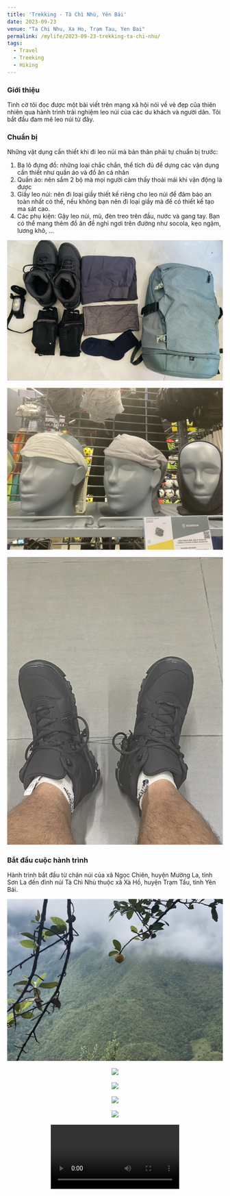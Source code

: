 ```yaml
---
title: 'Trekking - Tà Chì Nhù, Yên Bái'
date: 2023-09-23
venue: "Ta Chi Nhu, Xa Ho, Trạm Tau, Yen Bai"
permalink: /mylife/2023-09-23-trekking-ta-chi-nhu/
tags:
  - Travel
  - Treeking
  - Hiking
---
```


<head>
    <style type="text/css">
        figure{text-align: center;}
        math{text-align: center;}
    </style>
</head>

### Giới thiệu

Tình cờ tôi đọc được một bài viết trên mạng xã hội nói về vẻ đẹp của thiên nhiên qua hành trình trải nghiệm leo núi của các du khách và người dân. Tôi bắt đầu đam mê leo núi từ đây.

### Chuẩn bị

Những vật dụng cần thiết khi đi leo núi mà bản thân phải tự chuẩn bị trước:

1. Ba lô đựng đồ: những loại chắc chắn, thể tích đủ để dựng các vận dụng cần thiết như quần áo và đồ ăn cá nhân  
2. Quần áo: nên sắm 2 bộ mà mọi người cảm thấy thoải mái khi vận động là được  
3. Giầy leo núi: nên đi loại giầy thiết kế riêng cho leo núi để đảm bảo an toàn nhất có thể, nếu không bạn nên đi loại giầy mà đế có thiết kế tạo ma sát cao.
4. Các phụ kiện: Gậy leo núi, mũ, đèn treo trên đầu, nước và gang tay. Bạn có thể mang thêm đồ ăn đề nghỉ ngơi trên đường như socola, kẹo ngậm, lương khô, ...


<p align="center">
    <img src='/images/mylife/trekking-ta-chi-nhu/essential_items.jpg'>
</p>

<p align="center">
    <img src='/images/mylife/trekking-ta-chi-nhu/headband_hat.jpg'>
</p>

<p align="center">
    <img src='/images/mylife/trekking-ta-chi-nhu/trekking_shoe.jpg'>
</p>


### Bắt đầu cuộc hành trình

Hành trình bắt đầu từ chân núi của xã Ngọc Chiên, huyện Mường La, tỉnh Sơn La đến đỉnh núi Tà Chì Nhù thuộc xã Xà Hồ, huyện Trạm Tấu, tỉnh Yên Bái.

<p align="center">
    <img src='/images/mylife/trekking-ta-chi-nhu/chan_nui_1.jpg'>
</p>

<p align="center">
    <img src='/images/mylife/trekking-ta-chi-nhu/chan_nui_2.jpg'>
</p>

<p align="center">
    <img src='/images/mylife/trekking-ta-chi-nhu/len_nui_1.jpg'>
</p>

<p align="center">
    <img src='/images/mylife/trekking-ta-chi-nhu/len_nui_2.jpg'>
</p>    

<p align="center">
    <img src='/images/mylife/trekking-ta-chi-nhu/len_nui_3.jpg'>
</p>

<p align="center">
<video controls>
    <source src='/images/mylife/trekking-ta-chi-nhu/len_nui_4.MOV' type='video/mp4'>
</video>
</p>
